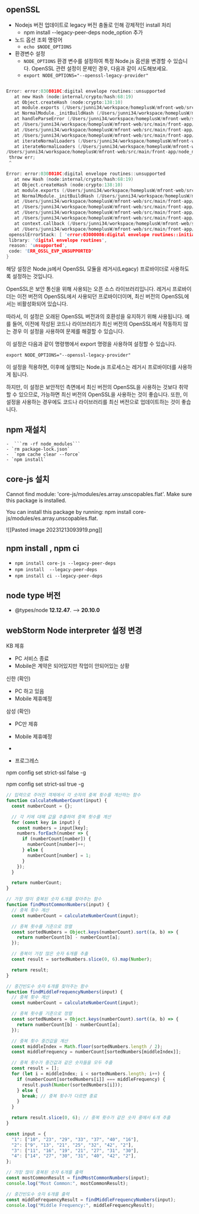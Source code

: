 
## openSSL
- Nodejs 버전  업데이트로 legacy 버전 충돌로 인해 강제적인 install 처리
	- npm install --legacy-peer-deps
node_option 추가
- 노드 옵션 조회 명렁어
	- ```echo $NODE_OPTIONS```
- 환경변수 설정
	- `NODE_OPTIONS` 환경 변수를 설정하여 특정 Node.js 옵션을 변경할 수 있습니다. OpenSSL 관련 설정이 문제인 경우, 다음과 같이 시도해보세요.
	-  ```export NODE_OPTIONS="--openssl-legacy-provider"```
 ```c
 
Error: error:0308010C:digital envelope routines::unsupported
    at new Hash (node:internal/crypto/hash:68:19)
    at Object.createHash (node:crypto:138:10)
    at module.exports (/Users/junni34/workspace/homeplusW/mfront-web/src/main/front-app/node_modules/webpack/lib/util/createHash.js:135:53)
    at NormalModule._initBuildHash (/Users/junni34/workspace/homeplusW/mfront-web/src/main/front-app/node_modules/webpack/lib/NormalModule.js:417:16)
    at handleParseError (/Users/junni34/workspace/homeplusW/mfront-web/src/main/front-app/node_modules/webpack/lib/NormalModule.js:471:10)
    at /Users/junni34/workspace/homeplusW/mfront-web/src/main/front-app/node_modules/webpack/lib/NormalModule.js:503:5
    at /Users/junni34/workspace/homeplusW/mfront-web/src/main/front-app/node_modules/webpack/lib/NormalModule.js:358:12
    at /Users/junni34/workspace/homeplusW/mfront-web/src/main/front-app/node_modules/loader-runner/lib/LoaderRunner.js:373:3
    at iterateNormalLoaders (/Users/junni34/workspace/homeplusW/mfront-web/src/main/front-app/node_modules/loader-runner/lib/LoaderRunner.js:214:10)
    at iterateNormalLoaders (/Users/junni34/workspace/homeplusW/mfront-web/src/main/front-app/node_modules/loader-runner/lib/LoaderRunner.js:221:10)
/Users/junni34/workspace/homeplusW/mfront-web/src/main/front-app/node_modules/react-scripts/scripts/start.js:19
  throw err;
  ^

Error: error:0308010C:digital envelope routines::unsupported
    at new Hash (node:internal/crypto/hash:68:19)
    at Object.createHash (node:crypto:138:10)
    at module.exports (/Users/junni34/workspace/homeplusW/mfront-web/src/main/front-app/node_modules/webpack/lib/util/createHash.js:135:53)
    at NormalModule._initBuildHash (/Users/junni34/workspace/homeplusW/mfront-web/src/main/front-app/node_modules/webpack/lib/NormalModule.js:417:16)
    at /Users/junni34/workspace/homeplusW/mfront-web/src/main/front-app/node_modules/webpack/lib/NormalModule.js:452:10
    at /Users/junni34/workspace/homeplusW/mfront-web/src/main/front-app/node_modules/webpack/lib/NormalModule.js:323:13
    at /Users/junni34/workspace/homeplusW/mfront-web/src/main/front-app/node_modules/loader-runner/lib/LoaderRunner.js:367:11
    at /Users/junni34/workspace/homeplusW/mfront-web/src/main/front-app/node_modules/loader-runner/lib/LoaderRunner.js:233:18
    at context.callback (/Users/junni34/workspace/homeplusW/mfront-web/src/main/front-app/node_modules/loader-runner/lib/LoaderRunner.js:111:13)
    at /Users/junni34/workspace/homeplusW/mfront-web/src/main/front-app/node_modules/babel-loader/lib/index.js:59:103 {
  opensslErrorStack: [ 'error:03000086:digital envelope routines::initialization error' ],
  library: 'digital envelope routines',
  reason: 'unsupported',
  code: 'ERR_OSSL_EVP_UNSUPPORTED'
}


```

해당 설정은 Node.js에서 OpenSSL 모듈을 레거시(Legacy) 프로바이더로 사용하도록 설정하는 것입니다.

OpenSSL은 보안 통신을 위해 사용되는 오픈 소스 라이브러리입니다. 레거시 프로바이더는 이전 버전의 OpenSSL에서 사용되던 프로바이더이며, 최신 버전의 OpenSSL에서는 비활성화되어 있습니다.

따라서, 이 설정은 오래된 OpenSSL 버전과의 호환성을 유지하기 위해 사용됩니다. 예를 들어, 이전에 작성된 코드나 라이브러리가 최신 버전의 OpenSSL에서 작동하지 않는 경우 이 설정을 사용하여 문제를 해결할 수 있습니다.

이 설정은 다음과 같이 명령행에서 export 명령을 사용하여 설정할 수 있습니다.


`export NODE_OPTIONS="--openssl-legacy-provider"`

이 설정을 적용하면, 이후에 실행되는 Node.js 프로세스는 레거시 프로바이더를 사용하게 됩니다.

하지만, 이 설정은 보안적인 측면에서 최신 버전의 OpenSSL을 사용하는 것보다 취약할 수 있으므로, 가능하면 최신 버전의 OpenSSL을 사용하는 것이 좋습니다. 또한, 이 설정을 사용하는 경우에도 코드나 라이브러리를 최신 버전으로 업데이트하는 것이 좋습니다.


## npm 재설치 
	-  ```rm -rf node_modules```
	- `rm package-lock.json`
	-  `npm cache clear --force`
	- `npm install`


## core-js 설치

Cannot find module: 'core-js/modules/es.array.unscopables.flat'. Make sure this package is installed.

You can install this package by running: npm install core-js/modules/es.array.unscopables.flat.

![[Pasted image 20231213093919.png]]

## npm install , npm ci
- `npm install core-js --legacy-peer-deps`
- `npm install  --legacy-peer-deps`
- `npm install ci --legacy-peer-deps`


## node type 버전
- @types/node **12.12.47**. --> **20.10.0**


## webStorm Node interpreter 설정 변경



KB 제휴 
- PC 서비스 종료
- Mobile은 계약은 되어있지만 작업이 안되어있는 상황

신한 (확인)
- PC 하고 있음
- Mobile 제휴예정

삼성 (확인)
- PC만 제휴
- Mobile 제휴예정
-



- 프로그레스

npm config set strict-ssl false -g

npm config set strict-ssl true -g




```javascript
// 입력으로 주어진 객체에서 각 숫자의 중복 횟수를 계산하는 함수
function calculateNumberCount(input) {
  const numberCount = {};

  // 각 키에 대해 값을 추출하여 중복 횟수를 계산
  for (const key in input) {
    const numbers = input[key];
    numbers.forEach(number => {
      if (numberCount[number]) {
        numberCount[number]++;
      } else {
        numberCount[number] = 1;
      }
    });
  }

  return numberCount;
}

// 가장 많이 중복된 숫자 6개를 찾아주는 함수
function findMostCommonNumbers(input) {
  // 중복 횟수 계산
  const numberCount = calculateNumberCount(input);

  // 중복 횟수를 기준으로 정렬
  const sortedNumbers = Object.keys(numberCount).sort((a, b) => {
    return numberCount[b] - numberCount[a];
  });

  // 중복이 가장 많은 숫자 6개를 추출
  const result = sortedNumbers.slice(0, 6).map(Number);

  return result;
}

// 중간빈도수 숫자 6개를 찾아주는 함수
function findMiddleFrequencyNumbers(input) {
  // 중복 횟수 계산
  const numberCount = calculateNumberCount(input);

  // 중복 횟수를 기준으로 정렬
  const sortedNumbers = Object.keys(numberCount).sort((a, b) => {
    return numberCount[b] - numberCount[a];
  });

  // 중복 횟수 중간값을 계산
  const middleIndex = Math.floor(sortedNumbers.length / 2);
  const middleFrequency = numberCount[sortedNumbers[middleIndex]];

  // 중복 횟수가 중간값과 같은 숫자들을 모두 추출
  const result = [];
  for (let i = middleIndex; i < sortedNumbers.length; i++) {
    if (numberCount[sortedNumbers[i]] === middleFrequency) {
      result.push(Number(sortedNumbers[i]));
    } else {
      break; // 중복 횟수가 다르면 종료
    }
  }

  return result.slice(0, 6); // 중복 횟수가 같은 숫자 중에서 6개 추출
}

const input = {
  "1": ["10", "23", "29", "33", "37", "40", "16"],
  "2": ["9", "13", "21", "25", "32", "42", "2"],
  "3": ["11", "16", "19", "21", "27", "31", "30"],
  "4": ["14", "27", "30", "31", "40", "42", "2"],
};

// 가장 많이 중복된 숫자 6개를 출력
const mostCommonResult = findMostCommonNumbers(input);
console.log("Most Common:", mostCommonResult);

// 중간빈도수 숫자 6개를 출력
const middleFrequencyResult = findMiddleFrequencyNumbers(input);
console.log("Middle Frequency:", middleFrequencyResult);

```